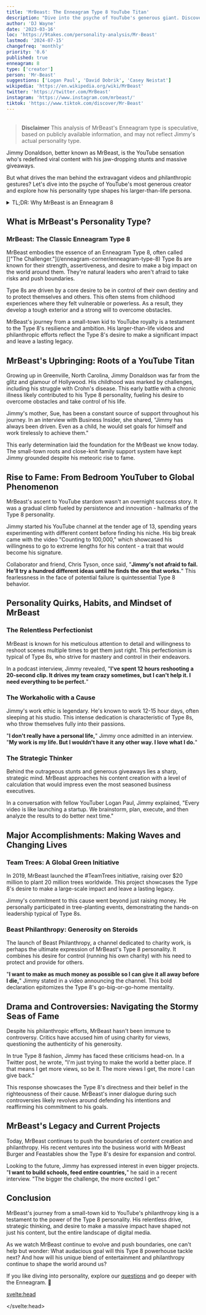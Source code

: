 ```yaml
---
title: 'MrBeast: The Enneagram Type 8 YouTube Titan'
description: "Dive into the psyche of YouTube's generous giant. Discover how MrBeast's Enneagram Type 8 personality fuels his epic videos, philanthropy, and relentless drive for impact."
author: 'DJ Wayne'
date: '2023-03-16'
loc: 'https://9takes.com/personality-analysis/Mr-Beast'
lastmod: '2024-07-15'
changefreq: 'monthly'
priority: '0.6'
published: true
enneagram: 8
type: ['creator']
person: 'Mr-Beast'
suggestions: ['Logan Paul', 'David Dobrik', 'Casey Neistat']
wikipedia: 'https://en.wikipedia.org/wiki/MrBeast'
twitter: 'https://twitter.com/MrBeast'
instagram: 'https://www.instagram.com/mrbeast/'
tiktok: 'https://www.tiktok.com/discover/Mr-Beast'
---
```


<!-- redo -->
<!-- chris from mr beast
mr beast girlfriend
mr beast logo
how tall is mr beast
how old is mr beast
featstables

 -->
<script>
	import  PopCard  from "$lib/components/atoms/PopCard.svelte";
import BlogPurpose from '$lib/components/blog/BlogPurpose.svelte'
</script>

<div
  style="display: flex;
    justify-content: center;
    margin: 1rem 0;
  "
>
  <PopCard
    image={`/types/8s/${'Mr-Beast'}.webp`}
    showIcon={false}
    enneagramType="8"
    displayText="MrBeast"
    subtext=""
  />
</div>

> **Disclaimer** This analysis of MrBeast's Enneagram type is speculative, based on publicly available information, and may not reflect Jimmy's actual personality type.

<p class="firstLetter">Jimmy Donaldson, better known as MrBeast, is the YouTube sensation who's redefined viral content with his jaw-dropping stunts and massive giveaways.</p>

<!-- # The MrBeast Phenomenon: Unveiling the Enigma of YouTube's Generous Giant -->

But what drives the man behind the extravagant videos and philanthropic gestures? Let's dive into the psyche of YouTube's most generous creator and explore how his personality type shapes his larger-than-life persona.

<details>
<summary class="accordion">TL;DR: Why MrBeast is an Enneagram 8</summary>
<div class="panel">
<ul>
<li><b>Influence and Impact</b>: MrBeast's philanthropic exploits and his uncanny ability to sway the digital world underline his Enneagram Type 8 persona. His quest for making a tangible difference mirrors Type 8's inherent drive to influence their environment, a testament to his powerful presence online.
</li>
<li><b>Inner World and Autonomy</b>: Beneath the YouTube persona, MrBeast is a staunch defender of his independence. His strategic decision to retain autonomy over his work, resisting the pull of external control, aligns with Type 8's intense desire to protect their sovereignty.
</li>
<li><b>Controversies and Empathy</b>: MrBeast's journey is not without controversies, from allegations about his team's working conditions to the debates around his grand giveaways. Yet, these challenges echo the Type 8's core fear of being harmed or controlled by others. Understanding this can spark empathy towards the Challenger navigating the public eye.</li>
<li><b>Core Motivation</b>: MrBeast's actions, grand or subtle, can be traced back to his core motivation as a Type 8 – the desire to protect themselves and their independence. Whether it's his philanthropy, his response to controversies, or his insistence on autonomy, everything feeds into this fundamental desire, revealing a multi-dimensional picture of MrBeast as a true Enneagram Type 8.
</li>
</ul>
  </div>
</details>

## What is MrBeast's Personality Type?

### MrBeast: The Classic Enneagram Type 8

MrBeast embodies the essence of an Enneagram Type 8, often called []"The Challenger."](/enneagram-corner/enneagram-type-8) Type 8s are known for their strength, assertiveness, and desire to make a big impact on the world around them. They're natural leaders who aren't afraid to take risks and push boundaries.

Type 8s are driven by a core desire to be in control of their own destiny and to protect themselves and others. This often stems from childhood experiences where they felt vulnerable or powerless. As a result, they develop a tough exterior and a strong will to overcome obstacles.

MrBeast's journey from a small-town kid to YouTube royalty is a testament to the Type 8's resilience and ambition. His larger-than-life videos and philanthropic efforts reflect the Type 8's desire to make a significant impact and leave a lasting legacy.

## MrBeast's Upbringing: Roots of a YouTube Titan

Growing up in Greenville, North Carolina, Jimmy Donaldson was far from the glitz and glamour of Hollywood. His childhood was marked by challenges, including his struggle with Crohn's disease. This early battle with a chronic illness likely contributed to his Type 8 personality, fueling his desire to overcome obstacles and take control of his life.

Jimmy's mother, Sue, has been a constant source of support throughout his journey. In an interview with Business Insider, she shared, "Jimmy has always been driven. Even as a child, he would set goals for himself and work tirelessly to achieve them."

This early determination laid the foundation for the MrBeast we know today. The small-town roots and close-knit family support system have kept Jimmy grounded despite his meteoric rise to fame.

## Rise to Fame: From Bedroom YouTuber to Global Phenomenon

MrBeast's ascent to YouTube stardom wasn't an overnight success story. It was a gradual climb fueled by persistence and innovation - hallmarks of the Type 8 personality.

Jimmy started his YouTube channel at the tender age of 13, spending years experimenting with different content before finding his niche. His big break came with the video "Counting to 100,000," which showcased his willingness to go to extreme lengths for his content - a trait that would become his signature.

Collaborator and friend, Chris Tyson, once said, "**Jimmy's not afraid to fail. He'll try a hundred different ideas until he finds the one that works.**" This fearlessness in the face of potential failure is quintessential Type 8 behavior.

## Personality Quirks, Habits, and Mindset of MrBeast

### The Relentless Perfectionist

MrBeast is known for his meticulous attention to detail and willingness to reshoot scenes multiple times to get them just right. This perfectionism is typical of Type 8s, who strive for mastery and control in their endeavors.

In a podcast interview, Jimmy revealed, "**I've spent 12 hours reshooting a 20-second clip. It drives my team crazy sometimes, but I can't help it. I need everything to be perfect.**"

### The Workaholic with a Cause

Jimmy's work ethic is legendary. He's known to work 12-15 hour days, often sleeping at his studio. This intense dedication is characteristic of Type 8s, who throw themselves fully into their passions.

"**I don't really have a personal life,**" Jimmy once admitted in an interview. "**My work is my life. But I wouldn't have it any other way. I love what I do.**"

### The Strategic Thinker

Behind the outrageous stunts and generous giveaways lies a sharp, strategic mind. MrBeast approaches his content creation with a level of calculation that would impress even the most seasoned business executives.

In a conversation with fellow YouTuber Logan Paul, Jimmy explained, "Every video is like launching a startup. We brainstorm, plan, execute, and then analyze the results to do better next time."

## Major Accomplishments: Making Waves and Changing Lives

### Team Trees: A Global Green Initiative

In 2019, MrBeast launched the #TeamTrees initiative, raising over $20 million to plant 20 million trees worldwide. This project showcases the Type 8's desire to make a large-scale impact and leave a lasting legacy.

Jimmy's commitment to this cause went beyond just raising money. He personally participated in tree-planting events, demonstrating the hands-on leadership typical of Type 8s.

### Beast Philanthropy: Generosity on Steroids

The launch of Beast Philanthropy, a channel dedicated to charity work, is perhaps the ultimate expression of MrBeast's Type 8 personality. It combines his desire for control (running his own charity) with his need to protect and provide for others.

"**I want to make as much money as possible so I can give it all away before I die,**" Jimmy stated in a video announcing the channel. This bold declaration epitomizes the Type 8's go-big-or-go-home mentality.

## Drama and Controversies: Navigating the Stormy Seas of Fame

Despite his philanthropic efforts, MrBeast hasn't been immune to controversy. Critics have accused him of using charity for views, questioning the authenticity of his generosity.

In true Type 8 fashion, Jimmy has faced these criticisms head-on. In a Twitter post, he wrote, "I'm just trying to make the world a better place. If that means I get more views, so be it. The more views I get, the more I can give back."

This response showcases the Type 8's directness and their belief in the righteousness of their cause. MrBeast's inner dialogue during such controversies likely revolves around defending his intentions and reaffirming his commitment to his goals.

## MrBeast's Legacy and Current Projects

Today, MrBeast continues to push the boundaries of content creation and philanthropy. His recent ventures into the business world with MrBeast Burger and Feastables show the Type 8's desire for expansion and control.

Looking to the future, Jimmy has expressed interest in even bigger projects. "**I want to build schools, feed entire countries,**" he said in a recent interview. "The bigger the challenge, the more excited I get."

<BlogPurpose/>

## Conclusion

MrBeast's journey from a small-town kid to YouTube's philanthropy king is a testament to the power of the Type 8 personality. His relentless drive, strategic thinking, and desire to make a massive impact have shaped not just his content, but the entire landscape of digital media.

As we watch MrBeast continue to evolve and push boundaries, one can't help but wonder: What audacious goal will this Type 8 powerhouse tackle next? And how will his unique blend of entertainment and philanthropy continue to shape the world around us?

If you like diving into personality, explore our <a href="/questions" >questions</a> and go deeper with the Enneagram. 🚀

<svelte:head>

<script type="application/ld+json">
{
  "@context": "http://schema.org",
  "@graph": [
    {
      "@type": "Article",
      "articleBody": "This article goes a deep dive into the personality traits of MrBeast, proposing him as a representation of Enneagram Type 8. Known for his assertiveness, control, and desire to influence, MrBeast embodies many characteristics of Type 8 personalities. Go into the various facets of MrBeast's life and career that demonstrate his Type 8 traits, including his ambitious charity work, audacious YouTube stunts, and determination in the face of adversity.",
      "creator": {
        "@type": "Person",
        "name": "DJ Wayne",
        "sameAs": ["https://www.instagram.com/djwayne3/", "https://www.youtube.com/@djwayne3", "https://www.linkedin.com/in/davidtwayne/", "https://twitter.com/djwayne3"
        ]
      },
      "author": {
        "@type": "Person",
        "name": "DJ Wayne",
        "sameAs": ["https://www.instagram.com/djwayne3/", "https://www.youtube.com/@djwayne3", "https://www.linkedin.com/in/davidtwayne/", "https://twitter.com/djwayne3"
        ]
      },
      "dateModified": {
        "@type": "Date",
        "@value": "2023-07-15"
      },
      "datePublished": {
        "@type": "Date",
        "@value": "2023-06-21"
      },
      "description": "This blog post examines why MrBeast might be an Enneagram Type 8. It focuses on his personality traits, motivations, his inner world, controversies he's faced, and how these elements might be related to the core attributes of a Type 8.",
      "headline": "Inside The Mind of MrBeast: An Enneagram Type 8's Quest for Influence",
      "image": {
        "@type": "ImageObject",
        "height": 900,
        "url": "https://9takes.com/types/8s/Mr_Beast.webp",
        "width": 900
      },
      "mainEntityOfPage": {
        "@id": "https://9takes.com/personality-analysis/Mr-Beast",
        "@type": "WebPage"
      },
      "mentions": {
        "@type": "Person",
        "name": "MrBeast",
        "sameAs": ["https://en.wikipedia.org/wiki/MrBeast", "https://twitter.com/MrBeast", "https://www.instagram.com/MrBeast/", "https://www.tiktok.com/discover/Mr-Beast"]
      },
      "publisher": {
        "@type": "Organization",
        "sameAs": ["https://www.instagram.com/9takesdotcom/", "https://twitter.com/9takesdotcom"],
        "logo": {
          "@type": "ImageObject",
          "url": "https://9takes.com/brand/aero.png"
        },
        "name": "9takes"
      }
    },
    {
      "@type": "FAQPage",
      "mainEntity": [
        {
          "@type": "Question",
          "acceptedAnswer": {
            "@type": "Answer",
            "text": "MrBeast displays many characteristics of Enneagram Type 8 personalities. This includes his assertiveness, desire for control, and strong will to influence others. These traits stem from his core motivation to protect himself and remain independent, typical of Type 8 individuals."
          },
          "name": "Why is MrBeast considered an Enneagram Type 8?"
        },
        {
          "@type": "Question",
          "acceptedAnswer": {
            "@type": "Answer",
            "text": "MrBeast's charitable initiatives, his audacious YouTube content, which often involves asserting control over situations, and his willingness to confront challenges head-on are indicative of his Type 8 personality. His ability to maintain his independence despite his high-profile status reflects the resilience and personal power of Type 8 individuals."
          },
          "name": "What are some examples of MrBeast's Type 8 characteristics?"
        },
        {
          "@type": "Question",
          "acceptedAnswer": {
            "@type": "Answer",
            "text": "MrBeast, real name Jimmy Donaldson, is known for his assertive, bold, and ambitious personality. He is driven, energetic, and highly determined, often pushing boundaries with his audacious challenges and generous philanthropic projects. MrBeast is confident and often takes control of situations, displaying a strength of character and a protective demeanor towards those in need."
          },
          "name": "What is MrBeast's personality?"
        },
        {
          "@type": "Question",
          "acceptedAnswer": {
            "@type": "Answer",
            "text": "Based on an analysis of his personality traits, behaviors, and motivations, MrBeast appears to align with the Enneagram Type 8, also known as the Challenger. This type is characterized by a desire to influence their environment, maintain control, and protect themselves from vulnerability. They are often self-confident, strong, and assertive, all traits seen in MrBeast's public persona and actions."
          },
          "name": "What is MrBeast's Enneagram type?"
        }
      ]
    }
  ]
}
</script>

</svelte:head>

<style lang="scss"></style>

